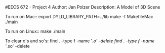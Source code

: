 
#EECS 672 - Project 4
Author: Jan Polzer
Description: A Model of 3D Scene

To run on Mac::
export DYLD_LIBRARY_PATH=../lib
make -f MakefileMac
./main 


To run on Linux::
make
./main 


To clear o's and so's:
find . -type f -name '*.o' -delete
find . -type f -name '*.so' -delete


